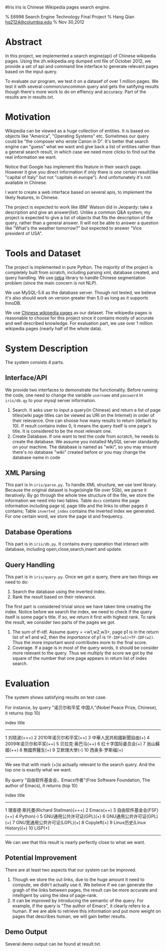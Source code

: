 #Iris
Iris is Chinese Wikipedia pages search engine. 

% E6998 Search Engine Technology Final Project 
% Hang Qian hq2124@columbia.edu
% Nov 30,2012

# Abstract #
In this project, we implemented a search engine(api) of Chinese wikipedia pages. Using the zh.wikipedia.org dumped xml file of October 2012, we provide a set of api and command line interface to generate relevant pages based on the input query.

To evaluate our program, we test it on a datasef of over 1 million pages. We test it with several common/uncommon query and gets the satifying results though there's more work to do on effiency and accuracy. Part of the results are in results.txt.

# Motivation #
Wikipedia can be viewed as a huge collection of entities. It is based on objects like "America", "Operating Systems" etc. Sometimes our query could be "the composer who wrote Canon in D". It's better that search engine can "guess" what we want and give back a list of entities rather than a general search result, in which case we need more clicks to find out the real information we want. 

Notice that Google has implement this feature in their search page. However it give you direct information if only there is *one* certain result(like "capital of Italy" but not "capitals in europe"). And unfortunately it's not available in Chinese.

I want to create a web interface based on several apis, to implement the likely features, in Chinese. 

The project is expected to work like IBM' Watson did in Jeopardy: take a description and give an answer(list). Unlike a common Q&A system, my project is expected to give a list of objects that fits the description of the query, rather than a general answer. It will not be able to answer a question like "What's the weather tomorrow?" but expected to answer "Vice president of USA". 

# Tools and Dataset #

The project is implemented in pure Python. The majority of the project is completely built from scratch, including parsing xml, database created, and query handling. We use [jieba][1] library to handle Chinese segmentation problem (since the main concern is not NLP).

We use MySQL-5.6 as the database server. Though not tested, we believe it's also should work on version greater than 5.0 as long as it supports InnoDB.

We use [Chinese wikipedia pages][2] as our dataset. The wikipedia pages is reasonable to choose for this project since it contains mostly of accurate and well described knowledge. For evaluation part, we use over 1 million wikipedia pages (nearly half of the whole data).

# System Description #

The system consists 4 parts.

## Interface/API ##

We provide two interfaces to demonstrate the functionality. Before running the code, one need to change the variable `username` and `password` in `iris/db.qy` to your mysql server information.
1. Search. It asks user to input a query(in Chinese) and return a list of page titles(wiki page titles can be viewed as URI on the Internet) in order of their relevance. One can shoose how many results to return (default by 10). If result contains index 0, it means the query itself is one page's title. It is considered to be the most relevant one.
2. Create Database. If one want to test the code from scratch, he needs to create the database. We assume you installed MySQL server standardly on your machine. The database is named as "wiki", so you may ensure there's no database "wiki" created before or you may change the database name in code

## XML Parsing ##

This part is in `iris/parse.py`. 
To handle XML structure, we use lxml library. Because the original dataset is huge(single file over 5Gb), we parse it iteratively. By go through the whole tree structure of the file, we store the information we need into two tables. Table `docs` contains the page information including page id, page title and the links to other pages it contains; Table `inverted_index` contains the inverted index we generated. For one certain word, we store the page id and frequency.

## Database Operations ##
This part is in `iris/db.py`.
It contains every operation that interact with database, including open,close,search,insert and update.

## Query Handling ##
This part is in `iris/query.py`.
Once we got a query, there are two things we need to do:

1. Search the database using the inverted index.
2. Rank the result based on their relevance.

The first part is considered trivial since we have taken time creating the index. Notice before we search the index, we need to check if the query itself is some page's title. If so, we return it first with highest rank. To rank the result, we consider two parts of the pages we got.

1. The sum of tf-idf. Assume query = <w1,w2,w3>, page p1 is in the return list of w1 and w2, then the *importance* of p1 is `TF-IDF(w1)+TF-IDF(w2)`. Thus the more important word contributes more to the final score.
2. Coverage. If a page is in most of the query words, it should be consider more relevant to the query. Thus we multiply the score we got by the square of the number that one page appears in return list of index search.

# Evaluation #

The system shows satisfying results on test case. 

For instance, by query "诺贝尔和平奖 中国人"(Nobel Peace Prize, Chinese), it returns (top 10)

index title
----- -----
1     刘晓波(+++)
2     2010年诺贝尔和平奖(++)
3     中華人民共和國新聞自由(+)
4     2009年诺贝尔和平奖(++)
5     贝拉克·奥巴马(++)
6     红十字国际委员会(+)
7     翁山蘇姬(++)
8     無國界醫生(+)
9     艾默理大學(-)
10    西奥多·罗斯福(+)
----- ------

We see that with mark (+)is actually relevant to the search query. And the top one is exactly what we want.

By query "自由软件基金会，Emacs作者"(Free Software Foundation, The author of Emacs), it returns (top 10)

index title
----- -----
1     理查德·斯托曼(Richard Stallman)(+++)
2     Emacs(++)
3     自由软件基金会(FSF)(++)
4     Python(-)
5     GNU通用公共许可证(GPL)(+)
6     GNU通用公共许可证(GPL)(+)
7     GNU宽通用公共许可证(LGPL)(+)
8     Copyleft(+)
9     Linux历史(Linux History)(+)
10    LISP(+)
----- -----

We can see that this result is nearly perfectly close to  what we want.

## Potential Improvement ##

There are at least two aspects that our system can be improved.
1. Though we store the out links, due to the huge amount it need to compute, we didn't actually use it. We believe if we can generate the gragh of the links between pages, the result can be more accurate and intelligent by using the idea of page-rank.
2. It can be improved by introducing the semantic of the query. For example, if the query is "The author of Emacs", it clearly refers to a human. If we are able to retrieve this information and put more weight on pages that describes human, we will gain better results. 

## Demo Output ##

Several demo output can be found at result.txt.

[1]:https://github.com/fxsjy/jieba
[2]:http://zh.wikipedia.org/wiki/Wikipedia:%E6%95%B0%E6%8D%AE%E5%BA%93%E4%B8%8B%E8%BD%BD
